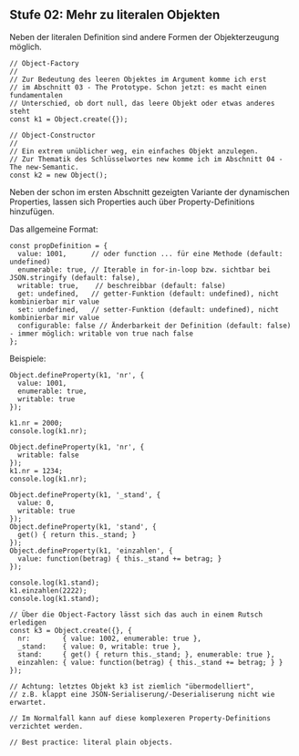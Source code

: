## Stufe 02: Mehr zu literalen Objekten

Neben der literalen Definition sind andere Formen der
Objekterzeugung möglich.

    // Object-Factory
    //
    // Zur Bedeutung des leeren Objektes im Argument komme ich erst
    // im Abschnitt 03 - The Prototype. Schon jetzt: es macht einen fundamentalen
    // Unterschied, ob dort null, das leere Objekt oder etwas anderes steht
    const k1 = Object.create({});

    // Object-Constructor
    //
    // Ein extrem unüblicher weg, ein einfaches Objekt anzulegen.
    // Zur Thematik des Schlüsselwortes new komme ich im Abschnitt 04 - The new-Semantic.
    const k2 = new Object();

Neben der schon im ersten Abschnitt gezeigten Variante der
dynamischen Properties, lassen sich Properties auch über
Property-Definitions hinzufügen.

Das allgemeine Format:

    const propDefinition = {
      value: 1001,      // oder function ... für eine Methode (default: undefined)
      enumerable: true, // Iterable in for-in-loop bzw. sichtbar bei JSON.stringify (default: false),
      writable: true,    // beschreibbar (default: false)
      get: undefined,   // getter-Funktion (default: undefined), nicht kombinierbar mir value
      set: undefined,   // setter-Funktion (default: undefined), nicht kombinierbar mir value
      configurable: false // Änderbarkeit der Definition (default: false) - immer möglich: writable von true nach false
    };

Beispiele:

    Object.defineProperty(k1, 'nr', {
      value: 1001,
      enumerable: true,
      writable: true
    });

    k1.nr = 2000;
    console.log(k1.nr);

    Object.defineProperty(k1, 'nr', {
      writable: false
    });
    k1.nr = 1234;
    console.log(k1.nr);

    Object.defineProperty(k1, '_stand', {
      value: 0,
      writable: true
    });
    Object.defineProperty(k1, 'stand', {
      get() { return this._stand; }
    });
    Object.defineProperty(k1, 'einzahlen', {
      value: function(betrag) { this._stand += betrag; }
    });

    console.log(k1.stand);
    k1.einzahlen(2222);
    console.log(k1.stand);

    // Über die Object-Factory lässt sich das auch in einem Rutsch erledigen
    const k3 = Object.create({}, {
      nr:        { value: 1002, enumerable: true },
      _stand:    { value: 0, writable: true },
      stand:     { get() { return this._stand; }, enumerable: true },
      einzahlen: { value: function(betrag) { this._stand += betrag; } }
    });

    // Achtung: letztes Objekt k3 ist ziemlich "übermodelliert",
    // z.B. klappt eine JSON-Serialiserung/-Deserialiserung nicht wie erwartet.

    // Im Normalfall kann auf diese komplexeren Property-Definitions verzichtet werden.

    // Best practice: literal plain objects.
